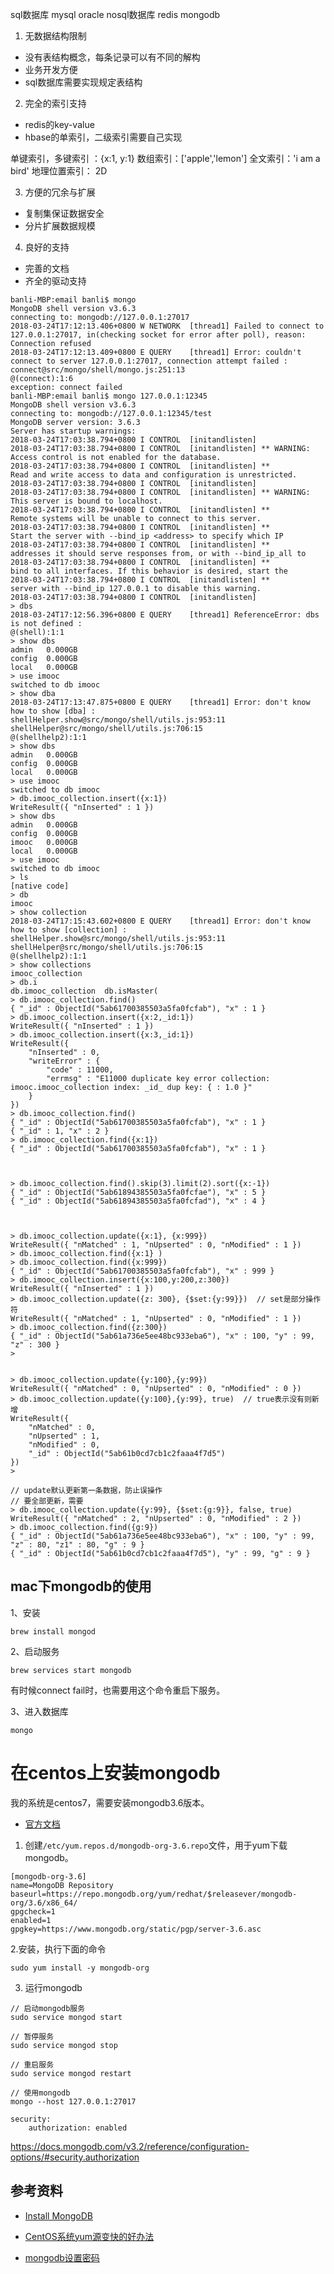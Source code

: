 

sql数据库    mysql  oracle
nosql数据库  redis  mongodb

1. 无数据结构限制

- 没有表结构概念，每条记录可以有不同的解构
- 业务开发方便
- sql数据库需要实现规定表结构

2. 完全的索引支持

- redis的key-value
- hbase的单索引，二级索引需要自己实现

单键索引，多键索引 ：{x:1, y:1}
数组索引：['apple','lemon']
全文索引：'i am a bird'
地理位置索引：  2D

3. 方便的冗余与扩展

- 复制集保证数据安全
- 分片扩展数据规模

4. 良好的支持

- 完善的文档
- 齐全的驱动支持


```
banli-MBP:email banli$ mongo
MongoDB shell version v3.6.3
connecting to: mongodb://127.0.0.1:27017
2018-03-24T17:12:13.406+0800 W NETWORK  [thread1] Failed to connect to 127.0.0.1:27017, in(checking socket for error after poll), reason: Connection refused
2018-03-24T17:12:13.409+0800 E QUERY    [thread1] Error: couldn't connect to server 127.0.0.1:27017, connection attempt failed :
connect@src/mongo/shell/mongo.js:251:13
@(connect):1:6
exception: connect failed
banli-MBP:email banli$ mongo 127.0.0.1:12345
MongoDB shell version v3.6.3
connecting to: mongodb://127.0.0.1:12345/test
MongoDB server version: 3.6.3
Server has startup warnings:
2018-03-24T17:03:38.794+0800 I CONTROL  [initandlisten]
2018-03-24T17:03:38.794+0800 I CONTROL  [initandlisten] ** WARNING: Access control is not enabled for the database.
2018-03-24T17:03:38.794+0800 I CONTROL  [initandlisten] **          Read and write access to data and configuration is unrestricted.
2018-03-24T17:03:38.794+0800 I CONTROL  [initandlisten]
2018-03-24T17:03:38.794+0800 I CONTROL  [initandlisten] ** WARNING: This server is bound to localhost.
2018-03-24T17:03:38.794+0800 I CONTROL  [initandlisten] **          Remote systems will be unable to connect to this server.
2018-03-24T17:03:38.794+0800 I CONTROL  [initandlisten] **          Start the server with --bind_ip <address> to specify which IP
2018-03-24T17:03:38.794+0800 I CONTROL  [initandlisten] **          addresses it should serve responses from, or with --bind_ip_all to
2018-03-24T17:03:38.794+0800 I CONTROL  [initandlisten] **          bind to all interfaces. If this behavior is desired, start the
2018-03-24T17:03:38.794+0800 I CONTROL  [initandlisten] **          server with --bind_ip 127.0.0.1 to disable this warning.
2018-03-24T17:03:38.794+0800 I CONTROL  [initandlisten]
> dbs
2018-03-24T17:12:56.396+0800 E QUERY    [thread1] ReferenceError: dbs is not defined :
@(shell):1:1
> show dbs
admin   0.000GB
config  0.000GB
local   0.000GB
> use imooc
switched to db imooc
> show dba
2018-03-24T17:13:47.875+0800 E QUERY    [thread1] Error: don't know how to show [dba] :
shellHelper.show@src/mongo/shell/utils.js:953:11
shellHelper@src/mongo/shell/utils.js:706:15
@(shellhelp2):1:1
> show dbs
admin   0.000GB
config  0.000GB
local   0.000GB
> use imooc
switched to db imooc
> db.imooc_collection.insert({x:1})
WriteResult({ "nInserted" : 1 })
> show dbs
admin   0.000GB
config  0.000GB
imooc   0.000GB
local   0.000GB
> use imooc
switched to db imooc
> ls
[native code]
> db
imooc
> show collection
2018-03-24T17:15:43.602+0800 E QUERY    [thread1] Error: don't know how to show [collection] :
shellHelper.show@src/mongo/shell/utils.js:953:11
shellHelper@src/mongo/shell/utils.js:706:15
@(shellhelp2):1:1
> show collections
imooc_collection
> db.i
db.imooc_collection  db.isMaster(
> db.imooc_collection.find()
{ "_id" : ObjectId("5ab61700385503a5fa0fcfab"), "x" : 1 }
> db.imooc_collection.insert({x:2,_id:1})
WriteResult({ "nInserted" : 1 })
> db.imooc_collection.insert({x:3,_id:1})
WriteResult({
	"nInserted" : 0,
	"writeError" : {
		"code" : 11000,
		"errmsg" : "E11000 duplicate key error collection: imooc.imooc_collection index: _id_ dup key: { : 1.0 }"
	}
})
> db.imooc_collection.find()
{ "_id" : ObjectId("5ab61700385503a5fa0fcfab"), "x" : 1 }
{ "_id" : 1, "x" : 2 }
> db.imooc_collection.find({x:1})
{ "_id" : ObjectId("5ab61700385503a5fa0fcfab"), "x" : 1 }



> db.imooc_collection.find().skip(3).limit(2).sort({x:-1})
{ "_id" : ObjectId("5ab61894385503a5fa0fcfae"), "x" : 5 }
{ "_id" : ObjectId("5ab61894385503a5fa0fcfad"), "x" : 4 }



> db.imooc_collection.update({x:1}, {x:999})
WriteResult({ "nMatched" : 1, "nUpserted" : 0, "nModified" : 1 })
> db.imooc_collection.find({x:1} )
> db.imooc_collection.find({x:999})
{ "_id" : ObjectId("5ab61700385503a5fa0fcfab"), "x" : 999 }
> db.imooc_collection.insert({x:100,y:200,z:300})
WriteResult({ "nInserted" : 1 })
> db.imooc_collection.update({z: 300}, {$set:{y:99}})  // set是部分操作符
WriteResult({ "nMatched" : 1, "nUpserted" : 0, "nModified" : 1 })
> db.imooc_collection.find({z:300})
{ "_id" : ObjectId("5ab61a736e5ee48bc933eba6"), "x" : 100, "y" : 99, "z" : 300 }
>


> db.imooc_collection.update({y:100},{y:99})
WriteResult({ "nMatched" : 0, "nUpserted" : 0, "nModified" : 0 })
> db.imooc_collection.update({y:100},{y:99}, true)  // true表示没有则新增
WriteResult({
	"nMatched" : 0,
	"nUpserted" : 1,
	"nModified" : 0,
	"_id" : ObjectId("5ab61b0cd7cb1c2faaa4f7d5")
})
>

// update默认更新第一条数据，防止误操作
// 要全部更新，需要
> db.imooc_collection.update({y:99}, {$set:{g:9}}, false, true)
WriteResult({ "nMatched" : 2, "nUpserted" : 0, "nModified" : 2 })
> db.imooc_collection.find({g:9})
{ "_id" : ObjectId("5ab61a736e5ee48bc933eba6"), "x" : 100, "y" : 99, "z" : 80, "z1" : 80, "g" : 9 }
{ "_id" : ObjectId("5ab61b0cd7cb1c2faaa4f7d5"), "y" : 99, "g" : 9 }
```





## mac下mongodb的使用

1、安装

```
brew install mongod
```

2、启动服务

```
brew services start mongodb
```

有时候connect fail时，也需要用这个命令重启下服务。

3、进入数据库

```
mongo
```




# 在centos上安装mongodb

我的系统是centos7，需要安装mongodb3.6版本。

- [官方文档](https://docs.mongodb.com/tutorials/install-mongodb-on-red-hat/#run-mongodb-community-edition)

1. 创建`/etc/yum.repos.d/mongodb-org-3.6.repo`文件，用于yum下载mongodb。

```
[mongodb-org-3.6]
name=MongoDB Repository
baseurl=https://repo.mongodb.org/yum/redhat/$releasever/mongodb-org/3.6/x86_64/
gpgcheck=1
enabled=1
gpgkey=https://www.mongodb.org/static/pgp/server-3.6.asc
```

2.安装，执行下面的命令

```
sudo yum install -y mongodb-org
```

3. 运行mongodb

```
// 启动mongodb服务
sudo service mongod start

// 暂停服务
sudo service mongod stop

// 重启服务
sudo service mongod restart

// 使用mongodb
mongo --host 127.0.0.1:27017
```

```
security:
    authorization: enabled
```
https://docs.mongodb.com/v3.2/reference/configuration-options/#security.authorization

## 参考资料

- [Install MongoDB](https://docs.mongodb.com/manual/tutorial/install-mongodb-on-red-hat/)
- [CentOS系统yum源变快的好办法](http://blog.51cto.com/tonychiu/367204)

- [mongodb设置密码](https://blog.csdn.net/fofabu2/article/details/78983741)























